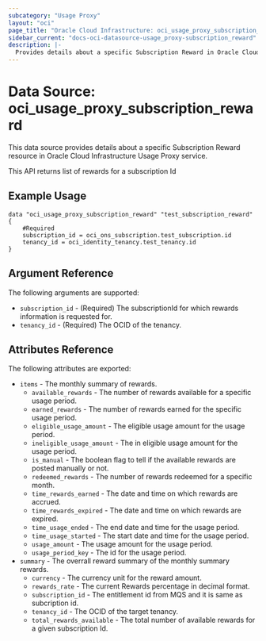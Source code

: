 ```yaml
---
subcategory: "Usage Proxy"
layout: "oci"
page_title: "Oracle Cloud Infrastructure: oci_usage_proxy_subscription_reward"
sidebar_current: "docs-oci-datasource-usage_proxy-subscription_reward"
description: |-
  Provides details about a specific Subscription Reward in Oracle Cloud Infrastructure Usage Proxy service
---
```


# Data Source: oci_usage_proxy_subscription_reward
This data source provides details about a specific Subscription Reward resource in Oracle Cloud Infrastructure Usage Proxy service.

This API returns list of rewards for a subscription Id


## Example Usage

```hcl
data "oci_usage_proxy_subscription_reward" "test_subscription_reward" {
	#Required
	subscription_id = oci_ons_subscription.test_subscription.id
	tenancy_id = oci_identity_tenancy.test_tenancy.id
}
```

## Argument Reference

The following arguments are supported:

* `subscription_id` - (Required) The subscriptionId for which rewards information is requested for.
* `tenancy_id` - (Required) The OCID of the tenancy.


## Attributes Reference

The following attributes are exported:

* `items` - The monthly summary of rewards.
	* `available_rewards` - The number of rewards available for a specific usage period.
	* `earned_rewards` - The number of rewards earned for the specific usage period.
	* `eligible_usage_amount` - The eligible usage amount for the usage period. 
	* `ineligible_usage_amount` - The in eligible usage amount for the usage period. 
	* `is_manual` - The boolean flag to tell if the available rewards are posted manually or not.
	* `redeemed_rewards` - The number of rewards redeemed for a specific month.
	* `time_rewards_earned` - The date and time on which rewards are accrued. 
	* `time_rewards_expired` - The date and time on which rewards are expired.
	* `time_usage_ended` - The end date and time for the usage period. 
	* `time_usage_started` - The start date and time for the usage period. 
	* `usage_amount` - The usage amount for the usage period. 
	* `usage_period_key` - The id for the usage period. 
* `summary` - The overrall reward summary of the monthly summary rewards.
	* `currency` - The currency unit for the reward amount.
	* `rewards_rate` - The current Rewards percentage in decimal format.
	* `subscription_id` - The entitlement id from MQS and it is same as subcription id.
	* `tenancy_id` - The OCID of the target tenancy.
	* `total_rewards_available` - The total number of available rewards for a given subscription Id.

